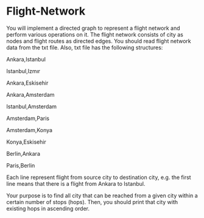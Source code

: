 # Flight-Network
You will implement a directed graph to represent a flight network and perform various operations on it. The flight network consists of city as nodes and flight routes as directed edges. You should read flight network data from the txt file. Also, txt file has the following structures:

Ankara,Istanbul

Istanbul,Izmır

Ankara,Eskisehir

Ankara,Amsterdam

Istanbul,Amsterdam

Amsterdam,Paris

Amsterdam,Konya

Konya,Eskisehir

Berlin,Ankara

Paris,Berlin

Each line represent flight from source city to destination city, e.g. the first line means that there is a flight from Ankara to Istanbul. 

Your purpose is to find all city that can be reached from a given city within a certain number of stops (hops). Then, you should print that city with existing hops in ascending order.
